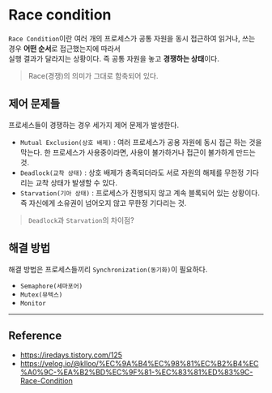 # Race condition

`Race Condition`이란 여러 개의 프로세스가 공통 자원을 동시 접근하여 읽거나, 쓰는 경우 **어떤 순서**로 접근했는지에 따라서 </br>
실행 결과가 달라지는 상황이다. 즉 공통 자원을 놓고 **경쟁하는 상태**이다.

> Race(경쟁)의 의미가 그대로 함축되어 있다.

## 제어 문제들
프로세스들이 경쟁하는 경우 세가지 제어 문제가 발생한다.

- `Mutual Exclusion(상호 배제)` : 여러 프로세스가 공용 자원에 동시 접근 하는 것을 막는다. 한 프로세스가 사용중이라면, 사용이 불가하거나 접근이 불가하게 만드는 것. 
- `Deadlock(교착 상태)` : 상호 배제가 충족되더라도 서로 자원의 해제를 무한정 기다리는 교착 상태가 발생할 수 있다. 
- `Starvation(기아 상태)` : 프로세스가 진행되지 않고 계속 블록되어 있는 상황이다. 즉 자신에게 소유권이 넘어오지 않고 무한정 기다리는 것.

> `Deadlock`과 `Starvation`의 차이점?

## 해결 방법 
해결 방법은 프로세스들끼리 `Synchronization(동기화)`이 필요하다.

- `Semaphore(세마포어)`
- `Mutex(뮤텍스)`
- `Monitor`


----
## Reference
- https://iredays.tistory.com/125
- https://velog.io/@klloo/%EC%9A%B4%EC%98%81%EC%B2%B4%EC%A0%9C-%EA%B2%BD%EC%9F%81-%EC%83%81%ED%83%9C-Race-Condition
